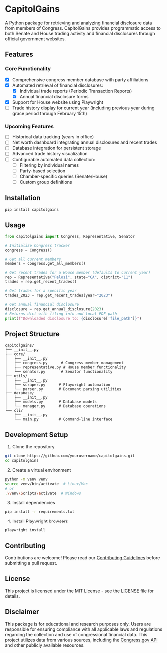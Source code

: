 # CapitolGains

A Python package for retrieving and analyzing financial disclosure data from members of Congress. CapitolGains provides programmatic access to both Senate and House trading activity and financial disclosures through official government websites.

## Features

### Core Functionality
- [x] Comprehensive congress member database with party affiliations
- [x] Automated retrieval of financial disclosures:
  - [x] Individual trade reports (Periodic Transaction Reports)
  - [x] Annual financial disclosure forms
- [x] Support for House website using Playwright
- [ ] Trade history display for current year (including previous year during grace period through February 15th)

### Upcoming Features
- [ ] Historical data tracking (years in office)
- [ ] Net worth dashboard integrating annual disclosures and recent trades
- [ ] Database integration for persistent storage
- [ ] Advanced trade history visualization
- [ ] Configurable automated data collection:
  - [ ] Filtering by individual names
  - [ ] Party-based selection
  - [ ] Chamber-specific queries (Senate/House)
  - [ ] Custom group definitions

## Installation

```bash
pip install capitolgains
```

## Usage

```python
from capitolgains import Congress, Representative, Senator

# Initialize Congress tracker
congress = Congress()

# Get all current members
members = congress.get_all_members()

# Get recent trades for a House member (defaults to current year)
rep = Representative("Pelosi", state="CA", district="11")
trades = rep.get_recent_trades()

# Get trades for a specific year
trades_2023 = rep.get_recent_trades(year="2023")

# Get annual financial disclosure
disclosure = rep.get_annual_disclosure(2023)
# Returns dict with filing info and local PDF path
print(f"Downloaded disclosure to: {disclosure['file_path']}")
```

## Project Structure

```
capitolgains/
├── __init__.py
├── core/
│   ├── __init__.py
│   ├── congress.py      # Congress member management
│   ├── representative.py # House member functionality
│   └── senator.py       # Senator functionality
├── utils/
│   ├── __init__.py
│   ├── scraper.py      # Playwright automation
│   └── parser.py       # Document parsing utilities
├── database/
│   ├── __init__.py
│   ├── models.py       # Database models
│   └── manager.py      # Database operations
└── cli/
    ├── __init__.py
    └── main.py         # Command-line interface
```

## Development Setup

1. Clone the repository
```bash
git clone https://github.com/yourusername/capitolgains.git
cd capitolgains
```

2. Create a virtual environment
```bash
python -m venv venv
source venv/bin/activate  # Linux/Mac
# or
.\venv\Scripts\activate  # Windows
```

3. Install dependencies
```bash
pip install -r requirements.txt
```

4. Install Playwright browsers
```bash
playwright install
```

## Contributing

Contributions are welcome! Please read our [Contributing Guidelines](CONTRIBUTING.md) before submitting a pull request.

## License

This project is licensed under the MIT License - see the [LICENSE](LICENSE) file for details.

## Disclaimer

This package is for educational and research purposes only. Users are responsible for ensuring compliance with all applicable laws and regulations regarding the collection and use of congressional financial data. This project utilizes data from various sources, including the [Congress.gov API](https://github.com/LibraryOfCongress/api.congress.gov/) and other publicly available resources.